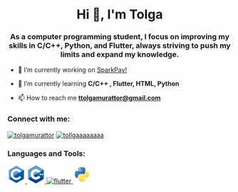 <h1 align="center">Hi 👋, I'm Tolga</h1>
<h3 align="center">As a computer programming student, I focus on improving my skills in C/C++, Python, and Flutter, always striving to push my limits and expand my knowledge.</h3>

- 🔭 I’m currently working on [SparkPay!](https://github.com/tollgaa/SparkPay-Flutter)

- 🌱 I’m currently learning **C/C++ , Flutter, HTML, Python**

- 📫 How to reach me **ttolgamurattor@gmail.com**

<h3 align="left">Connect with me:</h3>
<p align="left">
<a href="https://linkedin.com/in/tolgamurattor" target="blank"><img align="center" src="https://raw.githubusercontent.com/rahuldkjain/github-profile-readme-generator/master/src/images/icons/Social/linked-in-alt.svg" alt="tolgamurattor" height="30" width="40" /></a>
<a href="https://instagram.com/tollgaaaaaaaa" target="blank"><img align="center" src="https://raw.githubusercontent.com/rahuldkjain/github-profile-readme-generator/master/src/images/icons/Social/instagram.svg" alt="tollgaaaaaaaa" height="30" width="40" /></a>
</p>

<h3 align="left">Languages and Tools:</h3>
<p align="left"> <a href="https://www.cprogramming.com/" target="_blank" rel="noreferrer"> <img src="https://raw.githubusercontent.com/devicons/devicon/master/icons/c/c-original.svg" alt="c" width="40" height="40"/> </a> <a href="https://www.w3schools.com/cpp/" target="_blank" rel="noreferrer"> <img src="https://raw.githubusercontent.com/devicons/devicon/master/icons/cplusplus/cplusplus-original.svg" alt="cplusplus" width="40" height="40"/> </a> <a href="https://flutter.dev" target="_blank" rel="noreferrer"> <img src="https://www.vectorlogo.zone/logos/flutterio/flutterio-icon.svg" alt="flutter" width="40" height="40"/> </a> <a href="https://www.python.org" target="_blank" rel="noreferrer"> <img src="https://raw.githubusercontent.com/devicons/devicon/master/icons/python/python-original.svg" alt="python" width="40" height="40"/> </a> </p>
